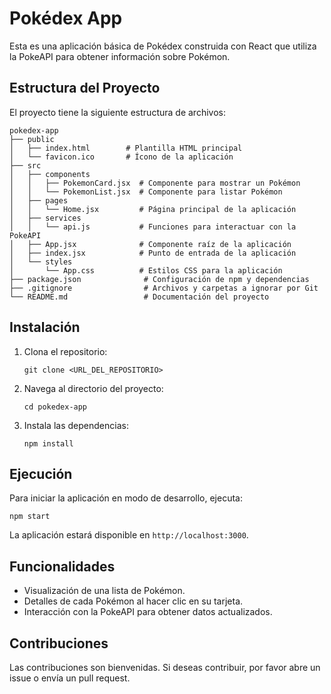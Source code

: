 # Pokédex App

Esta es una aplicación básica de Pokédex construida con React que utiliza la PokeAPI para obtener información sobre Pokémon.

## Estructura del Proyecto

El proyecto tiene la siguiente estructura de archivos:

```
pokedex-app
├── public
│   ├── index.html        # Plantilla HTML principal
│   └── favicon.ico       # Ícono de la aplicación
├── src
│   ├── components
│   │   ├── PokemonCard.jsx  # Componente para mostrar un Pokémon
│   │   └── PokemonList.jsx  # Componente para listar Pokémon
│   ├── pages
│   │   └── Home.jsx         # Página principal de la aplicación
│   ├── services
│   │   └── api.js           # Funciones para interactuar con la PokeAPI
│   ├── App.jsx              # Componente raíz de la aplicación
│   ├── index.jsx            # Punto de entrada de la aplicación
│   └── styles
│       └── App.css          # Estilos CSS para la aplicación
├── package.json              # Configuración de npm y dependencias
├── .gitignore                # Archivos y carpetas a ignorar por Git
└── README.md                 # Documentación del proyecto
```

## Instalación

1. Clona el repositorio:
   ```
   git clone <URL_DEL_REPOSITORIO>
   ```
2. Navega al directorio del proyecto:
   ```
   cd pokedex-app
   ```
3. Instala las dependencias:
   ```
   npm install
   ```

## Ejecución

Para iniciar la aplicación en modo de desarrollo, ejecuta:
```
npm start
```

La aplicación estará disponible en `http://localhost:3000`.

## Funcionalidades

- Visualización de una lista de Pokémon.
- Detalles de cada Pokémon al hacer clic en su tarjeta.
- Interacción con la PokeAPI para obtener datos actualizados.

## Contribuciones

Las contribuciones son bienvenidas. Si deseas contribuir, por favor abre un issue o envía un pull request.